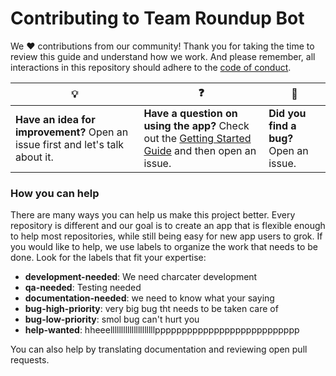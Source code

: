 # Contributing to Team Roundup Bot

We :heart: contributions from our community! Thank you for taking the time to review this guide and understand how we work. And please remember, all interactions in this repository should adhere to the [code of conduct](code-of-conduct.md).

| :bulb: | :question: | :bug: |
| ------- | -------- | -------- |
| **Have an idea for improvement?** Open an issue first and let's talk about it. | **Have a question on using the app?** Check out the [Getting Started Guide](docs/getting-started.md) and then open an issue. | **Did you find a bug?** Open an issue. |

### How you can help

There are many ways you can help us make this project better. Every repository is different and our goal is to create an app that is flexible enough to help most repositories, while still being easy for new app users to grok. If you would like to help, we use labels to organize the work that needs to be done. Look for the labels that fit your expertise:

- **development-needed**: We need charcater development
- **qa-needed**: Testing needed
- **documentation-needed**: we need to know what your saying
- **bug-high-priority**: very big bug tht needs to be taken care of
- **bug-low-priority**: smol bug can't hurt you
- **help-wanted**: hheeelllllllllllllllllllllppppppppppppppppppppppppppp

You can also help by translating documentation and reviewing open pull requests.
